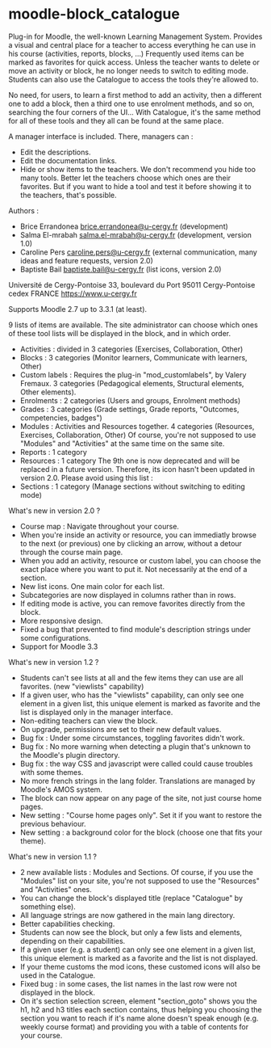 # moodle-block_catalogue
Plug-in for Moodle, the well-known Learning Management System. Provides a visual and central place for a teacher to access everything he can use in his course (activities, reports, blocks, …) Frequently used items can be marked as favorites for quick access. Unless the teacher wants to delete or move an activity or block, he no longer needs to switch to editing mode.
Students can also use the Catalogue to access the tools they're allowed to.

No need, for users, to learn a first method to add an activity, then a different one to add a block, then a third one to use enrolment methods, and so on, searching the four corners of the UI... With Catalogue, it's the same method for all of these tools and they all can be found at the same place.

A manager interface is included. There, managers can :
-	Edit the descriptions.
-	Edit the documentation links.
-	Hide or show items to the teachers. We don't recommend you hide too many tools. Better let the teachers choose which ones are their favorites. But if you want to hide a tool and test it before showing it to the teachers, that's possible.

Authors : 
- Brice Errandonea <brice.errandonea@u-cergy.fr> (development)
- Salma El-mrabah <salma.el-mrabah@u-cergy.fr> (development, version 1.0)
- Caroline Pers <caroline.pers@u-cergy.fr> (external communication, many ideas and feature requests, version 2.0)
- Baptiste Bail <baptiste.bail@u-cergy.fr> (list icons, version 2.0)

 Université de Cergy-Pontoise
 33, boulevard du Port
 95011 Cergy-Pontoise cedex
 FRANCE
 https://www.u-cergy.fr
 
Supports Moodle 2.7 up to 3.3.1 (at least).

9 lists of items are available. The site administrator can choose which ones of these tool lists will be displayed in the block, and in which order.

- Activities : divided in 3 categories (Exercises, Collaboration, Other)
- Blocks : 3 categories (Monitor learners, Communicate with learners, Other)
- Custom labels : Requires the plug-in "mod_customlabels", by Valery Fremaux. 3 categories (Pedagogical elements, Structural elements, Other elements).
- Enrolments : 2 categories (Users and groups, Enrolment methods)
- Grades : 3 categories (Grade settings, Grade reports, "Outcomes, competencies, badges")
- Modules : Activities and Resources together. 4 categories (Resources, Exercises, Collaboration, Other)
Of course, you're not supposed to use "Modules" and "Activities" at the same time on the same site. 
- Reports : 1 category
- Resources : 1 category
The 9th one is now deprecated and will be replaced in a future version. Therefore, its icon hasn't been updated in version 2.0.
Please avoid using this list :
- Sections : 1 category (Manage sections without switching to editing mode)

What's new in version 2.0 ?
- Course map : Navigate throughout your course.
- When you're inside an activity or resource, you can immediatly browse to the next (or previous) one by clicking an arrow, without a detour through the course main page.
- When you add an activity, resource or custom label, you can choose the exact place where you want to put it. Not necessarily at the end of a section.
- New list icons. One main color for each list.
- Subcategories are now displayed in columns rather than in rows.
- If editing mode is active, you can remove favorites directly from the block.
- More responsive design.
- Fixed a bug that prevented to find module's description strings under some configurations.
- Support for Moodle 3.3

What's new in version 1.2 ?
- Students can't see lists at all and the few items they can use are all favorites. (new "viewlists" capability)
- If a given user, who has the "viewlists" capability, can only see one element in a given list, this unique element is marked as favorite and the list is displayed only in the manager interface.
- Non-editing teachers can view the block.
- On upgrade, permissions are set to their new default values.
- Bug fix : Under some circumstances, toggling favorites didn't work.
- Bug fix : No more warning when detecting a plugin that's unknown to the Moodle's plugin directory.
- Bug fix : the way CSS and javascript were called could cause troubles with some themes.
- No more french strings in the lang folder. Translations are managed by Moodle's AMOS system.
- The block can now appear on any page of the site, not just course home pages.
- New setting : "Course home pages only". Set it if you want to restore the previous behaviour.
- New setting : a background color for the block (choose one that fits your theme).

What's new in version 1.1 ?
- 2 new available lists : Modules and Sections. Of course, if you use the "Modules" list on your site, you're not supposed to use the "Resources" and "Activities" ones.
- You can change the block's displayed title (replace "Catalogue" by something else).
- All language strings are now gathered in the main lang directory.
- Better capabilities checking.
- Students can now see the block, but only a few lists and elements, depending on their capabilities.
- If a given user (e.g. a student) can only see one element in a given list, this unique element is marked as a favorite and the list is not displayed.
- If your theme customs the mod icons, these customed icons will also be used in the Catalogue.
- Fixed bug : in some cases, the list names in the last row were not displayed in the block.
- On it's section selection screen, element "section_goto" shows you the h1, h2 and h3 titles each section contains, thus helping you choosing the section you want to reach if it's name alone doesn't speak enough (e.g. weekly course format) and providing you with a table of contents for your course.

